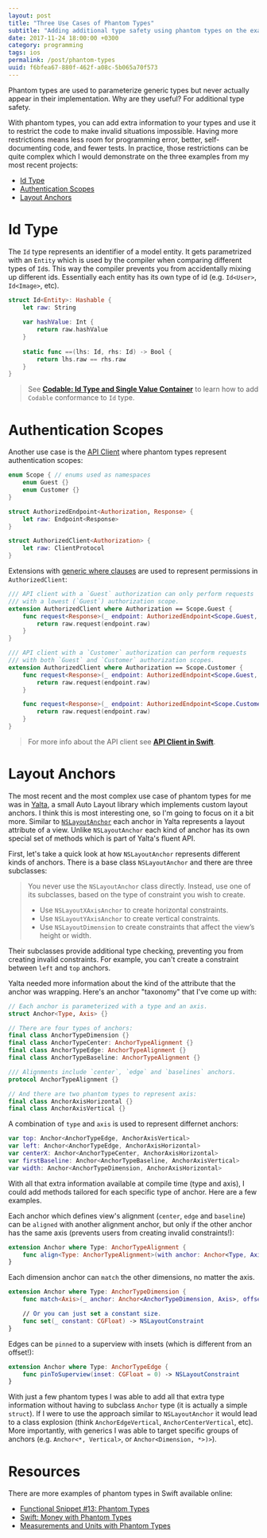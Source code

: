 ```yaml
---
layout: post
title: "Three Use Cases of Phantom Types"
subtitle: "Adding additional type safety using phantom types on the examples"
date: 2017-11-24 18:00:00 +0300
category: programming
tags: ios
permalink: /post/phantom-types
uuid: f6bfea67-880f-462f-a08c-5b065a70f573
---
```


Phantom types are used to parameterize generic types but never actually appear in their implementation. Why are they useful? For additional type safety.

With phantom types, you can add extra information to your types and use it to restrict the code to make invalid situations impossible. Having more restrictions means less room for programming error, better, self-documenting code, and fewer tests. In practice, those restrictions can be quite complex which I would demonstrate on the three examples from my most recent projects:

- [Id Type](#id-type)
- [Authentication Scopes](#authentication-scopes)
- [Layout Anchors](#layout-anchors)


# Id Type

The `Id` type represents an identifier of a model entity. It gets parametrized with an `Entity` which is used by the compiler when comparing different types of `Id`s. This way the compiler prevents you from accidentally mixing up different ids. Essentially each entity has its own type of id (e.g. `Id<User>`, `Id<Image>`, etc).

```swift
struct Id<Entity>: Hashable {
    let raw: String
        
    var hashValue: Int {
        return raw.hashValue
    }
    
    static func ==(lhs: Id, rhs: Id) -> Bool {
        return lhs.raw == rhs.raw
    }
}
```

> See [**Codable: Id Type and Single Value Container**](https://kean.github.io/post/codable-tips-and-tricks#2-id-type-and-a-single-value-container) to learn how to add `Codable` conformance to `Id` type.

# Authentication Scopes

Another use case is the <a href="{{ site.url }}/post/api-client">API Client</a> where phantom types represent authentication scopes:

```swift
enum Scope { // enums used as namespaces
    enum Guest {}
    enum Customer {}
}

struct AuthorizedEndpoint<Authorization, Response> {
    let raw: Endpoint<Response>
}

struct AuthorizedClient<Authorization> {
    let raw: ClientProtocol
}
```

Extensions with [generic where clauses](https://developer.apple.com/library/content/documentation/Swift/Conceptual/Swift_Programming_Language/Generics.html#//apple_ref/doc/uid/TP40014097-CH26-ID553) are used to represent permissions in `AuthorizedClient`:

```swift
/// API client with a `Guest` authorization can only perform requests
/// with a lowest (`Guest`) authorization scope.
extension AuthorizedClient where Authorization == Scope.Guest {
    func request<Response>(_ endpoint: AuthorizedEndpoint<Scope.Guest, Response>) -> Single<Response> {
        return raw.request(endpoint.raw)
    }
}

/// API client with a `Customer` authorization can perform requests
/// with both `Guest` and `Customer` authorization scopes.
extension AuthorizedClient where Authorization == Scope.Customer {
    func request<Response>(_ endpoint: AuthorizedEndpoint<Scope.Guest, Response>) -> Single<Response> {
        return raw.request(endpoint.raw)
    }

    func request<Response>(_ endpoint: AuthorizedEndpoint<Scope.Customer, Response>) -> Single<Response> {
        return raw.request(endpoint.raw)
    }
}
```

> For more info about the API client see <a href="{{ site.url }}/post/api-client">**API Client in Swift**</a>.


# Layout Anchors

The most recent and the most complex use case of phantom types for me was in [Yalta](https://github.com/kean/Yalta), a small Auto Layout library which implements custom layout anchors. I think this is most interesting one, so I'm going to focus on it a bit more. Similar to [`NSLayoutAnchor`](https://developer.apple.com/documentation/uikit/nslayoutanchor) each anchor in Yalta represents a layout attribute of a view. Unlike `NSLayoutAnchor` each kind of anchor has its own special set of methods which is part of Yalta's fluent API.

First, let's take a quick look at how `NSLayoutAnchor` represents different kinds of anchors. There is a base class `NSLayoutAnchor` and there are three subclasses:

> You never use the `NSLayoutAnchor` class directly. Instead, use one of its subclasses, based on the type of constraint you wish to create.
> - Use `NSLayoutXAxisAnchor` to create horizontal constraints.
> - Use `NSLayoutYAxisAnchor` to create vertical constraints.
> - Use `NSLayoutDimension` to create constraints that affect the view’s height or width.

Their subclasses provide additional type checking, preventing you from creating invalid constraints. For example, you can't create a constraint between `left` and `top` anchors.

Yalta needed more information about the kind of the attribute that the anchor was wrapping. Here's an anchor "taxonomy" that I've come up with:

```swift
// Each anchor is parameterized with a type and an axis.
struct Anchor<Type, Axis> {}

// There are four types of anchors:
final class AnchorTypeDimension {}
final class AnchorTypeCenter: AnchorTypeAlignment {}
final class AnchorTypeEdge: AnchorTypeAlignment {}
final class AnchorTypeBaseline: AnchorTypeAlignment {}

/// Alignments include `center`, `edge` and `baselines` anchors.
protocol AnchorTypeAlignment {}

// And there are two phantom types to represent axis:
final class AnchorAxisHorizontal {}
final class AnchorAxisVertical {}
```

A combination of `type` and `axis` is used to represent differnet anchors:

```swift
var top: Anchor<AnchorTypeEdge, AnchorAxisVertical>
var left: Anchor<AnchorTypeEdge, AnchorAxisHorizontal>
var centerX: Anchor<AnchorTypeCenter, AnchorAxisHorizontal>
var firstBaseline: Anchor<AnchorTypeBaseline, AnchorAxisVertical>
var width: Anchor<AnchorTypeDimension, AnchorAxisHorizontal>
```

With all that extra information available at compile time (type and axis), I could add methods tailored for each specific type of anchor. Here are a few examples.

Each anchor which defines view's alignment (`center`, `edge` and `baseline`) can be `aligned` with another alignment anchor, but only if the other anchor has the same axis (prevents users from creating invalid constraints!):

```swift
extension Anchor where Type: AnchorTypeAlignment {
    func align<Type: AnchorTypeAlignment>(with anchor: Anchor<Type, Axis>, offset: CGFloat = 0) -> NSLayoutConstraint
}
```

Each dimension anchor can `match` the other dimensions, no matter the axis.

```swift
extension Anchor where Type: AnchorTypeDimension {
    func match<Axis>(_ anchor: Anchor<AnchorTypeDimension, Axis>, offset: CGFloat = 0) -> NSLayoutConstraint

    // Or you can just set a constant size.
    func set(_ constant: CGFloat) -> NSLayoutConstraint
}
```

Edges can be `pinned` to a superview with insets (which is different from an offset!):

```swift
extension Anchor where Type: AnchorTypeEdge {
    func pinToSuperview(inset: CGFloat = 0) -> NSLayoutConstraint
}
```

With just a few phantom types I was able to add all that extra type information without having to subclass `Anchor` type (it is actually a simple `struct`). If I were to use the approach similar to `NSLayoutAnchor` it would lead to a class explosion (think `AnchorEdgeVertical`, `AnchorCenterVertical`, etc). More importantly, with generics I was able to target specific groups of anchors (e.g. `Anchor<*, Vertical>`, or `Anchor<Dimension, *>)>`).

# Resources

There are more examples of phantom types in Swift available online:

- [Functional Snippet #13: Phantom Types](https://www.objc.io/blog/2014/12/29/functional-snippet-13-phantom-types/)
- [Swift: Money with Phantom Types](https://www.natashatherobot.com/swift-money-phantom-types/)
- [Measurements and Units with Phantom Types](https://oleb.net/blog/2016/08/measurements-and-units-with-phantom-types/)
